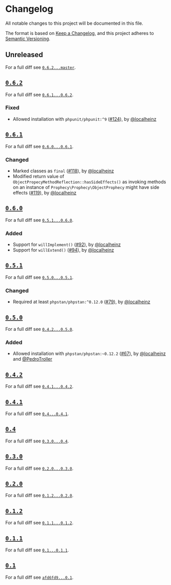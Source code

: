 # Changelog

All notable changes to this project will be documented in this file.

The format is based on [Keep a Changelog](https://keepachangelog.com/en/1.0.0/), and this project adheres to [Semantic Versioning](https://semver.org/spec/v2.0.0.html).

## Unreleased

For a full diff see [`0.6.2...master`][0.6.2...master].

## [`0.6.2`][0.6.2]

For a full diff see [`0.6.1...0.6.2`][0.6.1...0.6.2].

### Fixed

* Allowed installation with `phpunit/phpunit:^9` ([#124]), by [@localheinz]

## [`0.6.1`][0.6.1]

For a full diff see [`0.6.0...0.6.1`][0.6.0...0.6.1].

### Changed

* Marked classes as `final` ([#118]), by [@localheinz]
* Modified return value of `ObjectPropecyMethodReflection::hasSideEffects()` as invoking methods on an instance of `Prophecy\Prophecy\ObjectProphecy` might have side effects ([#119]), by [@localheinz]

## [`0.6.0`][0.6.0]

For a full diff see [`0.5.1...0.6.0`][0.5.1...0.6.0].

### Added

* Support for `willImplement()` ([#92]), by [@localheinz]
* Support for `willExtend()` ([#94]), by [@localheinz]

## [`0.5.1`][0.5.1]

For a full diff see [`0.5.0...0.5.1`][0.5.0...0.5.1].

### Changed

* Required at least `phpstan/phpstan:^0.12.0` ([#79]), by [@localheinz]

## [`0.5.0`][0.5.0]

For a full diff see [`0.4.2...0.5.0`][0.4.2...0.5.0].

### Added

* Allowed installation with `phpstan/phpstan:~0.12.2` ([#67]), by [@localheinz] and [@PedroTroller]

## [`0.4.2`][0.4.2]

For a full diff see [`0.4.1...0.4.2`][0.4.1...0.4.2].

## [`0.4.1`][0.4.1]

For a full diff see [`0.4...0.4.1`][0.4...0.4.1].

## [`0.4`][0.4]

For a full diff see [`0.3.0...0.4`][0.3.0...0.4].

## [`0.3.0`][0.3.0]

For a full diff see [`0.2.0...0.3.0`][0.2.0...0.3.0].

## [`0.2.0`][0.2.0]

For a full diff see [`0.1.2...0.2.0`][0.1.2...0.2.0].

## [`0.1.2`][0.1.2]

For a full diff see [`0.1.1...0.1.2`][0.1.1...0.1.2].

## [`0.1.1`][0.1.1]

For a full diff see [`0.1...0.1.1`][0.1...0.1.1].

## [`0.1`][0.1]

For a full diff see [`afd6fd9...0.1`][afd6fd9...0.1].

[0.1]: https://github.com/Jan0707/phpstan-prophecy/releases/tag/0.1
[0.1.1]: https://github.com/Jan0707/phpstan-prophecy/releases/tag/0.1.1
[0.1.2]: https://github.com/Jan0707/phpstan-prophecy/releases/tag/0.1.2
[0.2.0]: https://github.com/Jan0707/phpstan-prophecy/releases/tag/0.2.0
[0.3.0]: https://github.com/Jan0707/phpstan-prophecy/releases/tag/0.3.0
[0.4]: https://github.com/Jan0707/phpstan-prophecy/releases/tag/0.4
[0.4.1]: https://github.com/Jan0707/phpstan-prophecy/releases/tag/0.4.1
[0.4.2]: https://github.com/Jan0707/phpstan-prophecy/releases/tag/0.4.2
[0.5.0]: https://github.com/Jan0707/phpstan-prophecy/releases/tag/0.5.0
[0.5.1]: https://github.com/Jan0707/phpstan-prophecy/releases/tag/0.5.1
[0.6.0]: https://github.com/Jan0707/phpstan-prophecy/releases/tag/0.6.0
[0.6.1]: https://github.com/Jan0707/phpstan-prophecy/releases/tag/0.6.1
[0.6.2]: https://github.com/Jan0707/phpstan-prophecy/releases/tag/0.6.2

[afd6fd9...0.1]: https://github.com/Jan0707/phpstan-prophecy/compare/afd6fd9...0.1
[0.1...0.1.1]: https://github.com/Jan0707/phpstan-prophecy/compare/0.1...0.1.1
[0.1.1...0.1.2]: https://github.com/Jan0707/phpstan-prophecy/compare/0.1.1...0.1.2
[0.1.2...0.2.0]: https://github.com/Jan0707/phpstan-prophecy/compare/0.1.2...0.2.0
[0.2.0...0.3.0]: https://github.com/Jan0707/phpstan-prophecy/compare/0.2.0...0.3.0
[0.3.0...0.4]: https://github.com/Jan0707/phpstan-prophecy/compare/0.3.0...0.4
[0.4...0.4.1]: https://github.com/Jan0707/phpstan-prophecy/compare/0.4...0.4.1
[0.4.1...0.4.2]: https://github.com/Jan0707/phpstan-prophecy/compare/0.4.1...0.4.2
[0.4.2...0.5.0]: https://github.com/Jan0707/phpstan-prophecy/compare/0.4.2...0.5.0
[0.5.0...0.5.1]: https://github.com/Jan0707/phpstan-prophecy/compare/0.5.0...0.5.1
[0.5.1...0.6.0]: https://github.com/Jan0707/phpstan-prophecy/compare/0.5.1...0.6.0
[0.6.0...0.6.1]: https://github.com/Jan0707/phpstan-prophecy/compare/0.6.0...0.6.1
[0.6.1...0.6.2]: https://github.com/Jan0707/phpstan-prophecy/compare/0.6.1...0.6.2
[0.6.2...master]: https://github.com/Jan0707/phpstan-prophecy/compare/0.6.2...master

[#67]: https://github.com/Jan0707/phpstan-prophecy/pull/67
[#79]: https://github.com/Jan0707/phpstan-prophecy/pull/79
[#92]: https://github.com/Jan0707/phpstan-prophecy/pull/92
[#94]: https://github.com/Jan0707/phpstan-prophecy/pull/94
[#118]: https://github.com/Jan0707/phpstan-prophecy/pull/118
[#119]: https://github.com/Jan0707/phpstan-prophecy/pull/119
[#124]: https://github.com/Jan0707/phpstan-prophecy/pull/124

[@localheinz]: https://github.com/localheinz
[@PedroTroller]: https://github.com/PedroTroller
